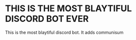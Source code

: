 # THIS IS THE MOST BLAYTIFUL DISCORD BOT EVER
This is the most blaytiful discord bot.
It adds communisum